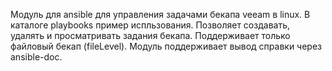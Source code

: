 Модуль для ansible для управления задачами бекапа veeam в linux. В каталоге playbooks пример испльзования.
Позволяет создавать, удалять и просматривать задания бекапа. Поддерживает только файловый бекап (fileLevel).
Модуль поддерживает вывод справки через ansible-doc.
